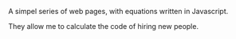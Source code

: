 A simpel series of web pages, with equations written in Javascript.

They allow me to calculate the code of hiring new people.
